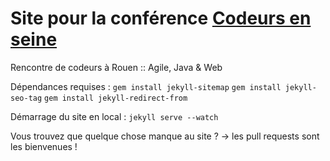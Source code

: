 # Site pour la conférence [Codeurs en seine](http://www.codeursenseine.com)

Rencontre de codeurs à Rouen :: Agile, Java & Web

Dépendances requises :
```gem install jekyll-sitemap```
```gem install jekyll-seo-tag```
```gem install jekyll-redirect-from```

Démarrage du site en local : ```jekyll serve --watch```

Vous trouvez que quelque chose manque au site ? -> les pull requests sont les bienvenues !
